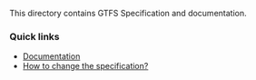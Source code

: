 This directory contains GTFS Specification and documentation.

### Quick links
- [Documentation](spec/en)
- [How to change the specification?](CHANGES.md)